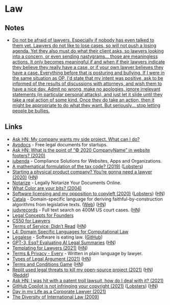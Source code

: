 # Law

## Notes

- [Do not be afraid of lawyers. Especially if nobody has even talked to them yet. Lawyers do not like to lose cases, so will not push a losing agenda. Yet they also must do what their client asks, so lawyers looking into a concern, or even sending nastygrams... those are meaningless actions. It only becomes meaningful if and when if their lawyers indicate they believe they really have a case, or if your own lawyer believes they have a case. Everything before that is posturing and bullying. If I were in the same situation as OP, I'd state that my intent was positive, ask to be informed of the results of discussions with attorneys, and wish them to have a nice day. Admit no wrong, make no apologies, ignore irrelevant statements (in particular personal attacks), and just let it slide until they take a real action of some kind. Once they do take an action, then it might be appropriate to do what they want. But seriously... stop letting people be bullies.](https://news.ycombinator.com/item?id=27424195)

## Links

- [Ask HN: My company wants my side project. What can I do?](https://news.ycombinator.com/item?id=21786111)
- [Avodocs](https://www.avodocs.com/) - Free legal documents for startups.
- [Ask HN: What is the point of “© 2020 CompanyName” in website footers? (2020)](https://news.ycombinator.com/item?id=23202586)
- [iubenda](https://www.iubenda.com/en/) - Compliance Solutions for Websites, Apps and Organizations.
- [A mathematical formulation of the tax code? (2019)](https://blog.merigoux.fr/en/2019/12/20/taxes-formal-proofs.html) ([Lobsters](https://lobste.rs/s/pfswxd/mathematical_formulation_tax_code))
- [Starting a physical product company? You’re gonna need a lawyer (2020)](https://medium.com/@molson_hart/starting-a-physical-product-company-youre-gonna-need-a-lawyer-13b2eecebc9f) ([HN](https://news.ycombinator.com/item?id=24822800))
- [Notarize](https://www.notarize.com/) - Legally Notarize Your Documents Online.
- [What Color are your bits? (2004)](https://ansuz.sooke.bc.ca/entry/23)
- [Software licensing and my opposition to copyleft (2020)](https://github.com/BurntSushi/notes/blob/master/2020-10-29_licensing-and-copyleft.md) ([Lobsters](https://lobste.rs/s/i7c0a6/software_licensing_my_opposition)) ([HN](https://news.ycombinator.com/item?id=24939162))
- [Catala](https://github.com/CatalaLang/catala) - Domain-specific language for deriving faithful-by-construction algorithms from legislative texts. ([Web](https://catala-lang.org/)) ([HN](https://news.ycombinator.com/item?id=24948342))
- [judyrecords](https://www.judyrecords.com/) - Full text search on 400M US court cases. ([HN](https://news.ycombinator.com/item?id=25150702))
- [Legal Concepts for Founders](https://handbook.clerky.com/)
- [CS50 for Lawyers](https://online-learning.harvard.edu/course/cs50-lawyers)
- [Terms of Service; Didn’t Read](https://tosdr.org/en/frontpage) ([HN](https://news.ycombinator.com/item?id=25714093))
- [L4: Domain Specific Languages for Computational Law](https://github.com/smucclaw/dsl)
- [Legalese](https://legalese.com/) - Software is eating law. ([GitHub](https://github.com/legalese))
- [GPT-3, Esq? Evaluating AI Legal Summaries](http://www.davidvictorrodriguez.com/uploads/2/6/4/2/26420847/gpt-3_esq_-_evaluating_ai_legal_summaries.pdf) ([HN](https://news.ycombinator.com/item?id=26183114))
- [Templating for Lawyers (2021)](https://writing.kemitchell.com/2021/03/13/Templating-for-Lawyers.html) ([HN](https://news.ycombinator.com/item?id=26448618))
- [Terms & Privacy - Every](https://every.to/legal) - Written in plain language by lawyer.
- [Types of Legal Argument (2021)](https://philosophicaldisquisitions.blogspot.com/2021/03/understanding-legal-argument-1-five.html) ([HN](https://news.ycombinator.com/item?id=26952429))
- [Terms and Conditions Game](https://termsandconditions.game/) ([HN](https://news.ycombinator.com/item?id=27191795))
- [Replit used legal threats to kill my open-source project (2021)](https://intuitiveexplanations.com/tech/replit/) ([HN](https://news.ycombinator.com/item?id=27424195)) ([Reddit](https://www.reddit.com/r/programming/comments/nulyx0/how_replit_used_legal_threats_to_kill_my/))
- [Ask HN: I was hit with a patent troll lawsuit, how do I deal with it? (2021)](https://news.ycombinator.com/item?id=27579693)
- [GitHub Copilot is not infringing your copyright (2021)](https://juliareda.eu/2021/07/github-copilot-is-not-infringing-your-copyright/) ([Lobsters](https://lobste.rs/s/bmdesp/github_copilot_is_not_infringing_your)) ([HN](https://news.ycombinator.com/item?id=27736650))
- [Day in my Life as a Corporate Lawyer (2021)](https://www.youtube.com/watch?v=HjZ9U9DGqW8)
- [The Diversity of International Law (2009)](https://brill.com/view/title/18005)
